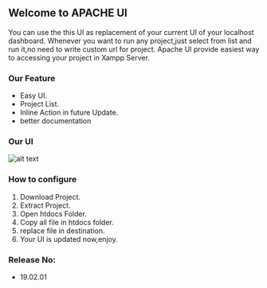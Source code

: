 ## Welcome to APACHE UI

You can use the this UI as replacement of your current UI of your localhost dashboard.
Whenever you want to run any project,just select from list and run it,no need to write custom url for project.
Apache UI provide easiest way to accessing your project in Xampp Server.

### Our Feature
- Easy UI.
- Project List.
- Inline Action in future Update.
- better documentation



### Our UI
![alt text](https://repository-images.githubusercontent.com/187878284/0c722500-7cdb-11e9-9f2c-15abe1e037df "UI sample")

### How to configure
1. Download Project.
2. Extract Project.
3. Open htdocs Folder.
4. Copy all file in htdocs folder.
5. replace file in destination.
6. Your UI is updated now,enjoy.

### Release No:
- 19.02.01


